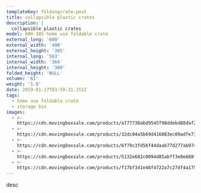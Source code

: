 ```yaml
---
templateKey: foldingcrate-post
title: collapsible plastic crates
description: |
  collapsible plastic crates
model: 600-305 home use foldable crate
external_long: '600'
external_width: '400'
external_height: '305'
internal_long: '563'
internal_width: '364'
internal_height: '300'
folded_height: 'NULL'
volumn: '61'
weight: '1.8'
date: 2019-01-27T03:59:31.151Z
tags:
  - home use foldable crate
  - storage bin
images:
  - >-
    https://cdn.movingboxsale.com/products/a777738abd9545f98ddebd88daf2303d.jpg
  - >-
    https://cdn.movingboxsale.com/products/32dc04a5b69d416083ec09adfe73e044.jpg
  - >-
    https://cdn.movingboxsale.com/products/6f79c3fd56f44daab77d277ab9749ee0.jpg
  - >-
    https://cdn.movingboxsale.com/products/5132e682c0094d85abff3e0e688f3253.png
  - >-
    https://cdn.movingboxsale.com/products/f17bf341e46f4722a7c27df4a1757b98.png
---
```

desc
